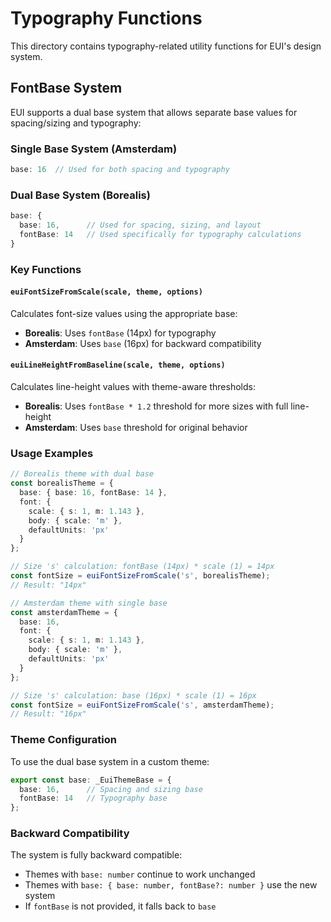 # Typography Functions

This directory contains typography-related utility functions for EUI's design system.

## FontBase System

EUI supports a dual base system that allows separate base values for spacing/sizing and typography:

### Single Base System (Amsterdam)
```typescript
base: 16  // Used for both spacing and typography
```

### Dual Base System (Borealis)
```typescript
base: {
  base: 16,      // Used for spacing, sizing, and layout
  fontBase: 14   // Used specifically for typography calculations
}
```

### Key Functions

#### `euiFontSizeFromScale(scale, theme, options)`
Calculates font-size values using the appropriate base:
- **Borealis**: Uses `fontBase` (14px) for typography
- **Amsterdam**: Uses `base` (16px) for backward compatibility

#### `euiLineHeightFromBaseline(scale, theme, options)`
Calculates line-height values with theme-aware thresholds:
- **Borealis**: Uses `fontBase * 1.2` threshold for more sizes with full line-height
- **Amsterdam**: Uses `base` threshold for original behavior

### Usage Examples

```typescript
// Borealis theme with dual base
const borealisTheme = {
  base: { base: 16, fontBase: 14 },
  font: {
    scale: { s: 1, m: 1.143 },
    body: { scale: 'm' },
    defaultUnits: 'px'
  }
};

// Size 's' calculation: fontBase (14px) * scale (1) = 14px
const fontSize = euiFontSizeFromScale('s', borealisTheme);
// Result: "14px"

// Amsterdam theme with single base
const amsterdamTheme = {
  base: 16,
  font: {
    scale: { s: 1, m: 1.143 },
    body: { scale: 'm' },
    defaultUnits: 'px'
  }
};

// Size 's' calculation: base (16px) * scale (1) = 16px
const fontSize = euiFontSizeFromScale('s', amsterdamTheme);
// Result: "16px"
```

### Theme Configuration

To use the dual base system in a custom theme:

```typescript
export const base: _EuiThemeBase = {
  base: 16,      // Spacing and sizing base
  fontBase: 14   // Typography base
};
```

### Backward Compatibility

The system is fully backward compatible:
- Themes with `base: number` continue to work unchanged
- Themes with `base: { base: number, fontBase?: number }` use the new system
- If `fontBase` is not provided, it falls back to `base`
